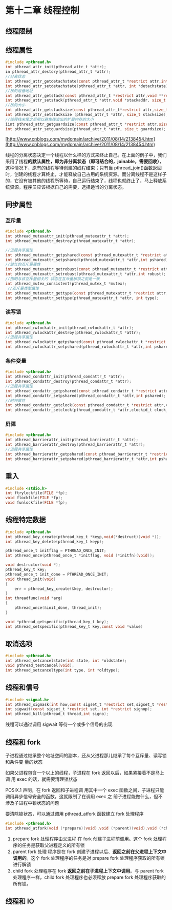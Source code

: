 # 第十二章 线程控制

## 线程限制

## 线程属性

```c
#include <pthread.h>
int pthread_attr_init(pthread_attr_t *attr);
in pthread_attr_destory(pthread_attr_t *attr);
//分离状态
int pthread_attr_getdetachstate(const pthread_attr_t *restrict attr,int *detachstate);
int pthread_attr_setdetachstate(pthread_attr_t *attr, int *detachstate);
//栈的最低地址
int pthread_attr_getstack(const pthread_attr_t *restrict attr,void **restrict stackaddr,size_t *restrict stacksize);
int pthread_attr_setstack(pthread_attr_t *attr,void *stackaddr, size_t stacksize);
//栈的大小
int pthread_attr_getstacksize(const pthread_attr_t*restrict attr,size_t *restrict stacksize);
int pthread_attr_setstacksize (pthread_attr_t *attr, size_t stacksize);
//线程栈末尾之后用以避免栈溢出的扩展内存的大小
iint pthread_attr_getguardsize(const pthread_attr_t *restrict attr,size_t *restrict guardsize);
int pthread_attr_setguardsize(pthread_attr_t *attr, size_t guardsize);
```

[http://www.cnblogs.com/mydomain/archive/2011/08/14/2138454.htm](http://www.cnblogs.com/mydomain/archive/2011/08/14/2138454.htm)

线程的分离状态决定一个线程以什么样的方式来终止自己。在上面的例子中，我们采用了线程**的默认属性，即为非分离状态（即可结合的，joinable，需要回收）**，这种情况下，原有的线程等待创建的线程结束；只有当 pthread_join()函数返回时，创建的线程才算终止，才能释放自己占用的系统资源。而分离线程不是这样子的，它没有被其他的线程所等待，自己运行结束了，线程也就终止了，马上释放系统资源。程序员应该根据自己的需要，选择适当的分离状态。

## 同步属性

### 互斥量

```c
#include <pthread.h>
int pthread_mutexattr_init(pthread_mutexattr_t *attr);
int pthread_mutexattr_destroy(pthread_mutexattr_t *attr);

//进程共享属性
int pthread_mutexattr_getpshared(const pthread_mutexattr_t *restrict attr,int *restrict pshared);
int pthread_mutexattr_setpshared(pthread_mutexattr_t *attr,int pshared);
//健壮的互斥量属性
int pthread_mutexattr_getrobust(const pthread_mutexattr_t *restrict attr,int *restrict robust);
int pthread_mutexattr_setrobust(pthread_mutexattr_t *attr,int robust);
//指明与该互斥量相关的 状态在互斥量解锁之前是一致
int pthread_mutex_consistent(pthread_mutex_t *mutex);
 //互斥量类型属性
int pthread_mutexattr_gettype(const pthread_mutexattr_t *restrict attr, int *restrict type);
int pthread_mutexattr_settype(pthread_mutexattr_t *attr, int type);
```

### 读写锁

```c
#include <pthread.h>
int pthread_rwlockattr_init(pthread_rwlockattr_t *attr);
int pthread_rwlockattr_destroy(pthread_rwlockattr_t *attr);
//进程共享属性
int pthread_rwlockattr_getpshared(const pthread_rwlockattr_t *restrict attr,int *restrict pshared);
int pthread_rwlockattr_setpshared(pthread_rwlockattr_t *attr,int pshared);
```

### 条件变量

```c
#include <pthread.h>
int pthread_condattr_init(pthread_condattr_t *attr);
int pthread_condattr_destroy(pthread_condattr_t *attr);
//进程共享属性
int pthread_condattr_getpshared(const pthread_condattr_t *restrict attr,int *restrict pshared);
int pthread_condattr_setpshared(pthread_condattr_t *attr,int pshared);
//时钟属性
int pthread_condattr_getclock(const pthread_condattr_t *restrict attr,clockid_t *restrict clock_id);
int pthread_condattr_setclock(pthread_condattr_t *attr,clockid_t clock_id);
```

### 屏障

```c
#include <pthread.h>
int pthread_barrierattr_init(pthread_barrierattr_t *attr);
int pthread_barrierattr_destroy(pthread_barrierattr_t *attr);
//进程共享属性
int pthread_barrierattr_getpshared(const pthread_barrierattr_t *restrict attr,int *restrict pshared);
int pthread_barrierattr_setpshared(pthread_barrierattr_t *attr,int pshared);

```

## 重入

```c
#include <stdio.h>
int ftrylockfile(FILE *fp);
void flockfile(FILE *fp);
void funlockfile(FILE *fp);
```

## 线程特定数据

```c
#include <pthread.h>
int pthread_key_create(pthread_key_t *keyp,void(*destruct)(void *));
int pthread_key_delete(pthread_key_t keyp);

pthread_once_t initflag = PTHREAD_ONCE_INIT;
int pthread_once(pthread_once_t *initflag, void (*initfn)(void));

void destructor(void *);
pthread_key_t key;
pthread_once_t init_done = PTHREAD_ONCE_INIT;
void thread_init(void)
{
    err = pthread_key_create(&key, destructor);
}
int threadfunc(void *arg)
{
    pthread_once(&init_done, thread_init);
}

void *pthread_getspecific(pthread_key_t key);
int pthread_setspecific(pthread_key_t key,const void *value)
```

## 取消选项

```c
#include <pthread.h>
int pthread_setcancelstate(int state, int *oldstate);
void pthread_testcancel(void);
int pthread_setcanceltype(int type, int *oldtype);
```

## 线程和信号

```c
#include <signal.h>
int pthread_sigmask(int how,const sigset_t *restrict set,sigset_t *restrict oset);
int sigwait(const sigset_t *restrict set, int *restrict signop);
int pthread_kill(pthread_t thread,int signo);
```

线程可以通过调用 sigwait 等待一个或多个信号的出现

## 线程和 fork

子进程通过继承整个地址空间的副本，还从父进程那儿继承了每个互斥量、读写锁和条件变 量的状态

如果父进程包含一个以上的线程，子进程在 fork 返回以后，如果紧接着不是马上调 用 exec 的话，就需要清理锁状态

POSIX.1 声明，在 fork 返回和子进程调 用其中一个 exec 函数之间，子进程只能调用异步信号安全的函数，这就限制了在调用 exec 之 前子进程能做什么，但不涉及子进程中锁状态的问题

要清除锁状态，可以通过调用 pthread_atfork 函数建立 fork 处理程序

```c
#include <pthread.h>
int pthread_atfork(void (*prepare)(void),void (*parent)(void),void (*child)(void));
```

1. prepare fork 处理程序由父进程 在 fork 创建子进程前调用。这个 fork 处理程序的任务是获取父进程定义的所有锁
2. parent fork 处理 程序是在 fork 创建子进程以后、**返回之前在父进程上下文中调用的**。这个 fork 处理程序的任务是对 prepare fork 处理程序获取的所有锁进行解锁
3. child fork 处理程序在 fork **返回之前在子进程上下文中调用**。与 parent fork 处理程序一样，child fork 处理程序也必须释放 prepare fork 处理程序获取的所有锁。

## 线程和 IO

